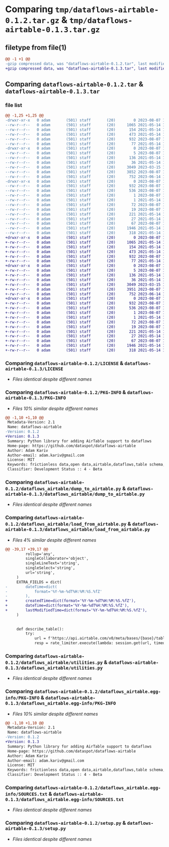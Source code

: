 # Comparing `tmp/dataflows-airtable-0.1.2.tar.gz` & `tmp/dataflows-airtable-0.1.3.tar.gz`

## filetype from file(1)

```diff
@@ -1 +1 @@
-gzip compressed data, was "dataflows-airtable-0.1.2.tar", last modified: Mon Aug  7 11:02:27 2023, max compression
+gzip compressed data, was "dataflows-airtable-0.1.3.tar", last modified: Mon Aug  7 11:40:27 2023, max compression
```

## Comparing `dataflows-airtable-0.1.2.tar` & `dataflows-airtable-0.1.3.tar`

### file list

```diff
@@ -1,25 +1,25 @@
-drwxr-xr-x   0 adam       (501) staff       (20)        0 2023-08-07 11:02:27.594752 dataflows-airtable-0.1.2/
--rw-r--r--   0 adam       (501) staff       (20)     1065 2021-05-14 10:24:07.000000 dataflows-airtable-0.1.2/LICENSE
--rw-r--r--   0 adam       (501) staff       (20)      154 2021-05-14 10:24:56.000000 dataflows-airtable-0.1.2/MANIFEST.in
--rw-r--r--   0 adam       (501) staff       (20)      473 2021-05-14 13:36:59.000000 dataflows-airtable-0.1.2/Makefile
--rw-r--r--   0 adam       (501) staff       (20)      932 2023-08-07 11:02:27.594910 dataflows-airtable-0.1.2/PKG-INFO
--rw-r--r--   0 adam       (501) staff       (20)       77 2021-05-14 10:24:07.000000 dataflows-airtable-0.1.2/README.md
-drwxr-xr-x   0 adam       (501) staff       (20)        0 2023-08-07 11:02:27.591072 dataflows-airtable-0.1.2/dataflows_airtable/
--rw-r--r--   0 adam       (501) staff       (20)        5 2023-08-07 11:00:12.000000 dataflows-airtable-0.1.2/dataflows_airtable/VERSION
--rw-r--r--   0 adam       (501) staff       (20)      136 2021-05-14 17:39:08.000000 dataflows-airtable-0.1.2/dataflows_airtable/__init__.py
--rw-r--r--   0 adam       (501) staff       (20)       36 2021-05-14 17:40:48.000000 dataflows-airtable-0.1.2/dataflows_airtable/consts.py
--rw-r--r--   0 adam       (501) staff       (20)     3049 2023-03-15 11:12:35.000000 dataflows-airtable-0.1.2/dataflows_airtable/dump_to_airtable.py
--rw-r--r--   0 adam       (501) staff       (20)     3852 2023-08-07 11:00:04.000000 dataflows-airtable-0.1.2/dataflows_airtable/load_from_airtable.py
--rw-r--r--   0 adam       (501) staff       (20)      752 2023-06-14 12:00:00.000000 dataflows-airtable-0.1.2/dataflows_airtable/utilities.py
-drwxr-xr-x   0 adam       (501) staff       (20)        0 2023-08-07 11:02:27.594428 dataflows-airtable-0.1.2/dataflows_airtable.egg-info/
--rw-r--r--   0 adam       (501) staff       (20)      932 2023-08-07 11:02:27.000000 dataflows-airtable-0.1.2/dataflows_airtable.egg-info/PKG-INFO
--rw-r--r--   0 adam       (501) staff       (20)      536 2023-08-07 11:02:27.000000 dataflows-airtable-0.1.2/dataflows_airtable.egg-info/SOURCES.txt
--rw-r--r--   0 adam       (501) staff       (20)        1 2023-08-07 11:02:27.000000 dataflows-airtable-0.1.2/dataflows_airtable.egg-info/dependency_links.txt
--rw-r--r--   0 adam       (501) staff       (20)        1 2021-05-14 15:56:11.000000 dataflows-airtable-0.1.2/dataflows_airtable.egg-info/not-zip-safe
--rw-r--r--   0 adam       (501) staff       (20)       72 2023-08-07 11:02:27.000000 dataflows-airtable-0.1.2/dataflows_airtable.egg-info/requires.txt
--rw-r--r--   0 adam       (501) staff       (20)       19 2023-08-07 11:02:27.000000 dataflows-airtable-0.1.2/dataflows_airtable.egg-info/top_level.txt
--rw-r--r--   0 adam       (501) staff       (20)      221 2021-05-14 10:24:56.000000 dataflows-airtable-0.1.2/pylama.ini
--rw-r--r--   0 adam       (501) staff       (20)       27 2021-05-14 10:24:56.000000 dataflows-airtable-0.1.2/pytest.ini
--rw-r--r--   0 adam       (501) staff       (20)       67 2023-08-07 11:02:27.595520 dataflows-airtable-0.1.2/setup.cfg
--rw-r--r--   0 adam       (501) staff       (20)     1946 2021-05-14 10:46:25.000000 dataflows-airtable-0.1.2/setup.py
--rw-r--r--   0 adam       (501) staff       (20)      318 2021-05-14 10:46:39.000000 dataflows-airtable-0.1.2/tox.ini
+drwxr-xr-x   0 adam       (501) staff       (20)        0 2023-08-07 11:40:27.199184 dataflows-airtable-0.1.3/
+-rw-r--r--   0 adam       (501) staff       (20)     1065 2021-05-14 10:24:07.000000 dataflows-airtable-0.1.3/LICENSE
+-rw-r--r--   0 adam       (501) staff       (20)      154 2021-05-14 10:24:56.000000 dataflows-airtable-0.1.3/MANIFEST.in
+-rw-r--r--   0 adam       (501) staff       (20)      473 2021-05-14 13:36:59.000000 dataflows-airtable-0.1.3/Makefile
+-rw-r--r--   0 adam       (501) staff       (20)      932 2023-08-07 11:40:27.199412 dataflows-airtable-0.1.3/PKG-INFO
+-rw-r--r--   0 adam       (501) staff       (20)       77 2021-05-14 10:24:07.000000 dataflows-airtable-0.1.3/README.md
+drwxr-xr-x   0 adam       (501) staff       (20)        0 2023-08-07 11:40:27.174916 dataflows-airtable-0.1.3/dataflows_airtable/
+-rw-r--r--   0 adam       (501) staff       (20)        5 2023-08-07 11:39:56.000000 dataflows-airtable-0.1.3/dataflows_airtable/VERSION
+-rw-r--r--   0 adam       (501) staff       (20)      136 2021-05-14 17:39:08.000000 dataflows-airtable-0.1.3/dataflows_airtable/__init__.py
+-rw-r--r--   0 adam       (501) staff       (20)       36 2021-05-14 17:40:48.000000 dataflows-airtable-0.1.3/dataflows_airtable/consts.py
+-rw-r--r--   0 adam       (501) staff       (20)     3049 2023-03-15 11:12:35.000000 dataflows-airtable-0.1.3/dataflows_airtable/dump_to_airtable.py
+-rw-r--r--   0 adam       (501) staff       (20)     3951 2023-08-07 11:40:11.000000 dataflows-airtable-0.1.3/dataflows_airtable/load_from_airtable.py
+-rw-r--r--   0 adam       (501) staff       (20)      752 2023-06-14 12:00:00.000000 dataflows-airtable-0.1.3/dataflows_airtable/utilities.py
+drwxr-xr-x   0 adam       (501) staff       (20)        0 2023-08-07 11:40:27.198614 dataflows-airtable-0.1.3/dataflows_airtable.egg-info/
+-rw-r--r--   0 adam       (501) staff       (20)      932 2023-08-07 11:40:26.000000 dataflows-airtable-0.1.3/dataflows_airtable.egg-info/PKG-INFO
+-rw-r--r--   0 adam       (501) staff       (20)      536 2023-08-07 11:40:27.000000 dataflows-airtable-0.1.3/dataflows_airtable.egg-info/SOURCES.txt
+-rw-r--r--   0 adam       (501) staff       (20)        1 2023-08-07 11:40:26.000000 dataflows-airtable-0.1.3/dataflows_airtable.egg-info/dependency_links.txt
+-rw-r--r--   0 adam       (501) staff       (20)        1 2021-05-14 15:56:11.000000 dataflows-airtable-0.1.3/dataflows_airtable.egg-info/not-zip-safe
+-rw-r--r--   0 adam       (501) staff       (20)       72 2023-08-07 11:40:26.000000 dataflows-airtable-0.1.3/dataflows_airtable.egg-info/requires.txt
+-rw-r--r--   0 adam       (501) staff       (20)       19 2023-08-07 11:40:26.000000 dataflows-airtable-0.1.3/dataflows_airtable.egg-info/top_level.txt
+-rw-r--r--   0 adam       (501) staff       (20)      221 2021-05-14 10:24:56.000000 dataflows-airtable-0.1.3/pylama.ini
+-rw-r--r--   0 adam       (501) staff       (20)       27 2021-05-14 10:24:56.000000 dataflows-airtable-0.1.3/pytest.ini
+-rw-r--r--   0 adam       (501) staff       (20)       67 2023-08-07 11:40:27.200096 dataflows-airtable-0.1.3/setup.cfg
+-rw-r--r--   0 adam       (501) staff       (20)     1946 2021-05-14 10:46:25.000000 dataflows-airtable-0.1.3/setup.py
+-rw-r--r--   0 adam       (501) staff       (20)      318 2021-05-14 10:46:39.000000 dataflows-airtable-0.1.3/tox.ini
```

### Comparing `dataflows-airtable-0.1.2/LICENSE` & `dataflows-airtable-0.1.3/LICENSE`

 * *Files identical despite different names*

### Comparing `dataflows-airtable-0.1.2/PKG-INFO` & `dataflows-airtable-0.1.3/PKG-INFO`

 * *Files 10% similar despite different names*

```diff
@@ -1,10 +1,10 @@
 Metadata-Version: 2.1
 Name: dataflows-airtable
-Version: 0.1.2
+Version: 0.1.3
 Summary: Python library for adding AirTable support to dataflows
 Home-page: https://github.com/dataspot/dataflows-airtable
 Author: Adam Kariv
 Author-email: adam.kariv@gmail.com
 License: MIT
 Keywords: frictionless data,open data,airtable,dataflows,table schema,data package,tabular data package
 Classifier: Development Status :: 4 - Beta
```

### Comparing `dataflows-airtable-0.1.2/dataflows_airtable/dump_to_airtable.py` & `dataflows-airtable-0.1.3/dataflows_airtable/dump_to_airtable.py`

 * *Files identical despite different names*

### Comparing `dataflows-airtable-0.1.2/dataflows_airtable/load_from_airtable.py` & `dataflows-airtable-0.1.3/dataflows_airtable/load_from_airtable.py`

 * *Files 4% similar despite different names*

```diff
@@ -39,17 +39,17 @@
         rollup='any',
         singleCollaborator='object',
         singleLineText='string',
         singleSelect='string',
         url='string',
     )
     EXTRA_FIELDS = dict(
-        dateTime=dict(
-            format='%Y-%m-%dT%H:%M:%S.%fZ'
-        ),
+        createdTime=dict(format='%Y-%m-%dT%H:%M:%S.%fZ'),
+        dateTime=dict(format='%Y-%m-%dT%H:%M:%S.%fZ'),
+        lastModifiedTime=dict(format='%Y-%m-%dT%H:%M:%S.%fZ'),
     )
 
 
     def describe_table():
         try:
             url = f'https://api.airtable.com/v0/meta/bases/{base}/tables'
             resp = rate_limiter.execute(lambda: session.get(url, timeout=10).json())
```

### Comparing `dataflows-airtable-0.1.2/dataflows_airtable/utilities.py` & `dataflows-airtable-0.1.3/dataflows_airtable/utilities.py`

 * *Files identical despite different names*

### Comparing `dataflows-airtable-0.1.2/dataflows_airtable.egg-info/PKG-INFO` & `dataflows-airtable-0.1.3/dataflows_airtable.egg-info/PKG-INFO`

 * *Files 10% similar despite different names*

```diff
@@ -1,10 +1,10 @@
 Metadata-Version: 2.1
 Name: dataflows-airtable
-Version: 0.1.2
+Version: 0.1.3
 Summary: Python library for adding AirTable support to dataflows
 Home-page: https://github.com/dataspot/dataflows-airtable
 Author: Adam Kariv
 Author-email: adam.kariv@gmail.com
 License: MIT
 Keywords: frictionless data,open data,airtable,dataflows,table schema,data package,tabular data package
 Classifier: Development Status :: 4 - Beta
```

### Comparing `dataflows-airtable-0.1.2/dataflows_airtable.egg-info/SOURCES.txt` & `dataflows-airtable-0.1.3/dataflows_airtable.egg-info/SOURCES.txt`

 * *Files identical despite different names*

### Comparing `dataflows-airtable-0.1.2/setup.py` & `dataflows-airtable-0.1.3/setup.py`

 * *Files identical despite different names*

